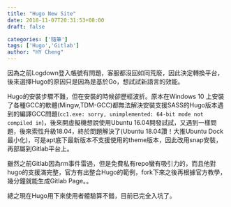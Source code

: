 ```yaml
---
title: "Hugo New Site"
date: 2018-11-07T20:31:53+08:00
draft: false

categories: ['隨筆']
tags: ['Hugo','Gitlab']
author: "HY Cheng"
---
```


因為之前Logdown登入帳號有問題，客服都沒回如同荒廢，因此決定轉換平台，後來選擇Hugo的原因只是因為是基於Go，想試試新語言的效能。

Hugo的安裝步驟不難，但在安裝的時候卻歷經波折。原本在Windows 10 上安裝了各種GCC的軟體(Mingw,TDM-GCC)都無法解決安裝支援SASS的Hugo版本遇到的編譯GCC問題(`cc1.exe: sorry, unimplemented: 64-bit mode not compiled in`)，後來開虛擬機想說使用Ubuntu 16.04開發試試，又遇到一樣問題，後來索性升級18.04，終於問題解決了(Ubuntu 18.04讚！大推Ubuntu Dock最小化)，可是apt底下最新版本不支援使用的theme版本，因此改用snap安裝，再部屬到Gitlab平台上。

雖然之前Gitlab因為rm事件雷過，但是免費私有repo蠻有吸引力的，而且他對hugo的支援滿完整，官方有出整合Hugo的範例，fork下來之後再根據官方教學，幾分鐘就能生成Gitlab Page。。

總之現在Hugo用下來使用者體驗算不錯，目前已完全入坑了。
